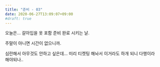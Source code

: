 ```yaml
---
title: "준비 - 03"
date: 2020-06-27T13:09:07+09:00
#draft: true
---
```

오늘은... 갈아입을 옷 포함 준비 완료 시키는 날.

주말이 아니면 시간이 없으니까.

심란해서 아무것도 안하고 싶은데...
미리 티켓팅 해놔서 이거라도 하개 되니 다행이라 해야되나..
